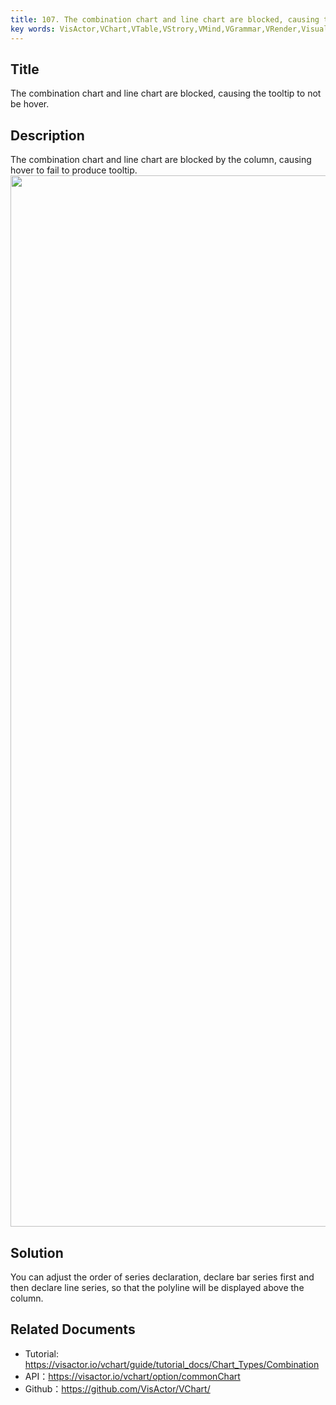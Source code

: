 ```yaml
---
title: 107. The combination chart and line chart are blocked, causing the tooltip to not be hover.</br>
key words: VisActor,VChart,VTable,VStrory,VMind,VGrammar,VRender,Visualization,Chart,Data,Table,Graph,Gis,LLM
---
```

## Title

The combination chart and line chart are blocked, causing the tooltip to not be hover.</br>


## Description

The combination chart and line chart are blocked by the column, causing hover to fail to produce tooltip.</br>
<img src='https://cdn.jsdelivr.net/gh/xuanhun/articles/visactor/img/TdpNbHlGGoEXrCxVuIGcn8BZnig.gif' alt='' width='3820' height='1682'>



## Solution

You can adjust the order of series declaration, declare bar series first and then declare line series, so that the polyline will be displayed above the column.</br>


## Related Documents

*  Tutorial: https://visactor.io/vchart/guide/tutorial_docs/Chart_Types/Combination</br>
*  API：https://visactor.io/vchart/option/commonChart</br>
*  Github：https://github.com/VisActor/VChart/</br>




